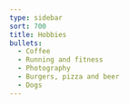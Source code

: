```yaml
---
type: sidebar
sort: 700
title: Hobbies
bullets:
  - Coffee
  - Running and fitness
  - Photography
  - Burgers, pizza and beer
  - Dogs
---
```

